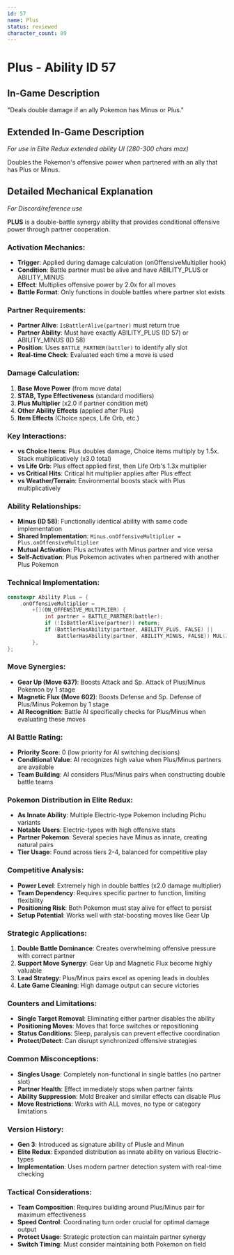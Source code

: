 ```yaml
---
id: 57
name: Plus
status: reviewed
character_count: 89
---
```


# Plus - Ability ID 57

## In-Game Description
"Deals double damage if an ally Pokemon has Minus or Plus."

## Extended In-Game Description
*For use in Elite Redux extended ability UI (280-300 chars max)*

Doubles the Pokemon's offensive power when partnered with an ally that has Plus or Minus.

## Detailed Mechanical Explanation
*For Discord/reference use*

**PLUS** is a double-battle synergy ability that provides conditional offensive power through partner cooperation.

### Activation Mechanics:
- **Trigger**: Applied during damage calculation (onOffensiveMultiplier hook)
- **Condition**: Battle partner must be alive and have ABILITY_PLUS or ABILITY_MINUS
- **Effect**: Multiplies offensive power by 2.0x for all moves
- **Battle Format**: Only functions in double battles where partner slot exists

### Partner Requirements:
- **Partner Alive**: `IsBattlerAlive(partner)` must return true
- **Partner Ability**: Must have exactly ABILITY_PLUS (ID 57) or ABILITY_MINUS (ID 58)
- **Position**: Uses `BATTLE_PARTNER(battler)` to identify ally slot
- **Real-time Check**: Evaluated each time a move is used

### Damage Calculation:
1. **Base Move Power** (from move data)
2. **STAB, Type Effectiveness** (standard modifiers)
3. **Plus Multiplier** (x2.0 if partner condition met)
4. **Other Ability Effects** (applied after Plus)
5. **Item Effects** (Choice specs, Life Orb, etc.)

### Key Interactions:
- **vs Choice Items**: Plus doubles damage, Choice items multiply by 1.5x. Stack multiplicatively (x3.0 total)
- **vs Life Orb**: Plus effect applied first, then Life Orb's 1.3x multiplier
- **vs Critical Hits**: Critical hit multiplier applies after Plus effect
- **vs Weather/Terrain**: Environmental boosts stack with Plus multiplicatively

### Ability Relationships:
- **Minus (ID 58)**: Functionally identical ability with same code implementation
- **Shared Implementation**: `Minus.onOffensiveMultiplier = Plus.onOffensiveMultiplier`
- **Mutual Activation**: Plus activates with Minus partner and vice versa
- **Self-Activation**: Plus Pokemon activates when partnered with another Plus Pokemon

### Technical Implementation:
```c
constexpr Ability Plus = {
    .onOffensiveMultiplier =
        +[](ON_OFFENSIVE_MULTIPLIER) {
            int partner = BATTLE_PARTNER(battler);
            if (!IsBattlerAlive(partner)) return;
            if (BattlerHasAbility(partner, ABILITY_PLUS, FALSE) || 
                BattlerHasAbility(partner, ABILITY_MINUS, FALSE)) MUL(2.0);
        },
};
```

### Move Synergies:
- **Gear Up (Move 637)**: Boosts Attack and Sp. Attack of Plus/Minus Pokemon by 1 stage
- **Magnetic Flux (Move 602)**: Boosts Defense and Sp. Defense of Plus/Minus Pokemon by 1 stage
- **AI Recognition**: Battle AI specifically checks for Plus/Minus when evaluating these moves

### AI Battle Rating:
- **Priority Score**: 0 (low priority for AI switching decisions)
- **Conditional Value**: AI recognizes high value when Plus/Minus partners are available
- **Team Building**: AI considers Plus/Minus pairs when constructing double battle teams

### Pokemon Distribution in Elite Redux:
- **As Innate Ability**: Multiple Electric-type Pokemon including Pichu variants
- **Notable Users**: Electric-types with high offensive stats
- **Partner Pokemon**: Several species have Minus as innate, creating natural pairs
- **Tier Usage**: Found across tiers 2-4, balanced for competitive play

### Competitive Analysis:
- **Power Level**: Extremely high in double battles (x2.0 damage multiplier)
- **Team Dependency**: Requires specific partner to function, limiting flexibility  
- **Positioning Risk**: Both Pokemon must stay alive for effect to persist
- **Setup Potential**: Works well with stat-boosting moves like Gear Up

### Strategic Applications:
1. **Double Battle Dominance**: Creates overwhelming offensive pressure with correct partner
2. **Support Move Synergy**: Gear Up and Magnetic Flux become highly valuable
3. **Lead Strategy**: Plus/Minus pairs excel as opening leads in doubles
4. **Late Game Cleaning**: High damage output can secure victories

### Counters and Limitations:
- **Single Target Removal**: Eliminating either partner disables the ability
- **Positioning Moves**: Moves that force switches or repositioning
- **Status Conditions**: Sleep, paralysis can prevent effective coordination
- **Protect/Detect**: Can disrupt synchronized offensive strategies

### Common Misconceptions:
- **Singles Usage**: Completely non-functional in single battles (no partner slot)
- **Partner Health**: Effect immediately stops when partner faints
- **Ability Suppression**: Mold Breaker and similar effects can disable Plus
- **Move Restrictions**: Works with ALL moves, no type or category limitations

### Version History:
- **Gen 3**: Introduced as signature ability of Plusle and Minun
- **Elite Redux**: Expanded distribution as innate ability on various Electric-types
- **Implementation**: Uses modern partner detection system with real-time checking

### Tactical Considerations:
- **Team Composition**: Requires building around Plus/Minus pair for maximum effectiveness
- **Speed Control**: Coordinating turn order crucial for optimal damage output
- **Protect Usage**: Strategic protection can maintain partner synergy
- **Switch Timing**: Must consider maintaining both Pokemon on field